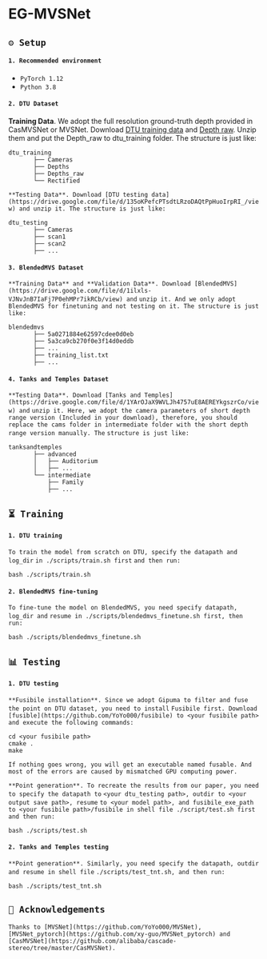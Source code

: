 # EG-MVSNet



## `⚙ Setup`

#### `1. Recommended environment`

- `PyTorch 1.12`
- `Python 3.8`

#### `2. DTU Dataset`

**Training Data**. We adopt the full resolution ground-truth depth provided in CasMVSNet or MVSNet. Download [DTU training data](https://drive.google.com/file/d/1eDjh-_bxKKnEuz5h-HXS7EDJn59clx6V/view) and [Depth raw](https://virutalbuy-public.oss-cn-hangzhou.aliyuncs.com/share/cascade-stereo/CasMVSNet/dtu_data/dtu_train_hr/Depths_raw.zip). 
Unzip them and put the Depth_raw to dtu_training folder. The structure is just like:

```
dtu_training                          
       ├── Cameras                
       ├── Depths   
       ├── Depths_raw
       └── Rectified
```

`**Testing Data**. Download [DTU testing data](https://drive.google.com/file/d/135oKPefcPTsdtLRzoDAQtPpHuoIrpRI_/view) and unzip it. The structure is just like:`

```
dtu_testing                          
       ├── Cameras                
       ├── scan1   
       ├── scan2
       ├── ...
```

#### `3. BlendedMVS Dataset`

`**Training Data** and **Validation Data**. Download [BlendedMVS](https://drive.google.com/file/d/1ilxls-VJNvJnB7IaFj7P0ehMPr7ikRCb/view) and` 
`unzip it. And we only adopt` 
`BlendedMVS for finetuning and not testing on it. The structure is just like:`

```
blendedmvs                          
       ├── 5a0271884e62597cdee0d0eb                
       ├── 5a3ca9cb270f0e3f14d0eddb   
       ├── ...
       ├── training_list.txt
       ├── ...
```

#### `4. Tanks and Temples Dataset`

`**Testing Data**. Download [Tanks and Temples](https://drive.google.com/file/d/1YArOJaX9WVLJh4757uE8AEREYkgszrCo/view) and` 
`unzip it. Here, we adopt the camera parameters of short depth range version (Included in your download), therefore, you should` 
`replace the cams folder in intermediate folder with the short depth range version manually. The` 
`structure is just like:`

```
tanksandtemples                          
       ├── advanced                 
       │   ├── Auditorium       
       │   ├── ...  
       └── intermediate
           ├── Family       
           ├── ...          
```



## `⏳ Training`

#### `1. DTU training`

`To train the model from scratch on DTU, specify the datapath and log_dir` 
`in ./scripts/train.sh first` 
`and then run:`

```
bash ./scripts/train.sh
```

#### `2. BlendedMVS fine-tuning`

`To fine-tune the model on BlendedMVS, you need specify datapath, log_dir and`
`resume in ./scripts/blendedmvs_finetune.sh first, then run:`

```
bash ./scripts/blendedmvs_finetune.sh
```



## `📊 Testing`

#### `1. DTU testing`

`**Fusibile installation**. Since we adopt Gipuma to filter and fuse the point on DTU dataset, you need to install` 
`Fusibile first. Download [fusible](https://github.com/YoYo000/fusibile) to <your fusibile path> and execute the following commands:`

```
cd <your fusibile path>
cmake .
make
```

`If nothing goes wrong, you will get an executable named fusable. And most of the errors are caused by mismatched GPU computing power.`

`**Point generation**. To recreate the results from our paper, you need to specify the datapath to` 
`<your dtu_testing path>, outdir to <your output save path>, resume` 
 `to <your model path>, and fusibile_exe_path to <your fusibile path>/fusibile in shell file ./script/test.sh first and then run:`

```
bash ./scripts/test.sh
```



#### `2. Tanks and Temples testing`

`**Point generation**. Similarly, you need specify the datapath, outdir and resume in shell file` 
`./scripts/test_tnt.sh, and then run:`

```
bash ./scripts/test_tnt.sh
```



## `👩‍ Acknowledgements`

`Thanks to [MVSNet](https://github.com/YoYo000/MVSNet), [MVSNet_pytorch](https://github.com/xy-guo/MVSNet_pytorch) and [CasMVSNet](https://github.com/alibaba/cascade-stereo/tree/master/CasMVSNet).`

